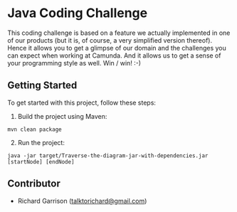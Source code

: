 # Java Coding Challenge

This coding challenge is based on a feature we actually implemented in one of our products (but it is, of course, a very simplified version thereof). Hence it allows you to get a glimpse of our domain and the challenges you can expect when working at Camunda. And it allows us to get a sense of your programming style as well. Win / win! :-)

## Getting Started

To get started with this project, follow these steps:

1. Build the project using Maven:
```
mvn clean package
```

2. Run the project:
```
java -jar target/Traverse-the-diagram-jar-with-dependencies.jar [startNode] [endNode]
```

## Contributor

- Richard Garrison (talktorichard@gmail.com)